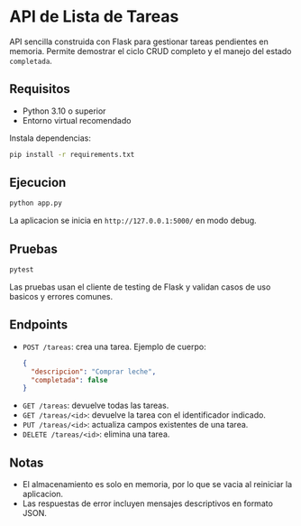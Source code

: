 # API de Lista de Tareas

API sencilla construida con Flask para gestionar tareas pendientes en memoria. Permite demostrar el ciclo CRUD completo y el manejo del estado `completada`.

## Requisitos

- Python 3.10 o superior
- Entorno virtual recomendado

Instala dependencias:

```bash
pip install -r requirements.txt
```

## Ejecucion

```bash
python app.py
```

La aplicacion se inicia en `http://127.0.0.1:5000/` en modo debug.

## Pruebas

```bash
pytest
```

Las pruebas usan el cliente de testing de Flask y validan casos de uso basicos y errores comunes.

## Endpoints

- `POST /tareas`: crea una tarea. Ejemplo de cuerpo:
  ```json
  {
    "descripcion": "Comprar leche",
    "completada": false
  }
  ```
- `GET /tareas`: devuelve todas las tareas.
- `GET /tareas/<id>`: devuelve la tarea con el identificador indicado.
- `PUT /tareas/<id>`: actualiza campos existentes de una tarea.
- `DELETE /tareas/<id>`: elimina una tarea.

## Notas

- El almacenamiento es solo en memoria, por lo que se vacia al reiniciar la aplicacion.
- Las respuestas de error incluyen mensajes descriptivos en formato JSON.
